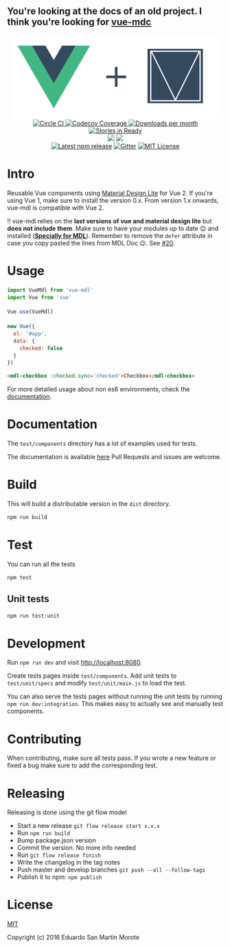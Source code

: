 You're looking at the docs of an old project. I think you're looking for
[vue-mdc](https://github.com/posva/vue-mdc)
---

<p align="center">
  <img src="logo.png"/>
  <br/>
  <a href="https://circleci.com/gh/posva/vue-mdl">
    <img alt="Circle CI" src="https://img.shields.io/circleci/project/posva/vue-mdl/develop.svg" />
  </a>
  <a href="https://codecov.io/gh/posva/vue-mdl">
    <img alt="Codecov Coverage" src="https://img.shields.io/codecov/c/github/posva/vue-mdl/develop.svg?maxAge=2592000" />
  </a>
  <a href="https://www.npmjs.com/package/vue-mdl"><img src="https://img.shields.io/npm/dm/vue-mdl.svg" alt="Downloads per month"></a>
  <a href="http://waffle.io/posva/vue-mdl"><img src="https://badge.waffle.io/posva/vue-mdl.svg?label=ready&title=Ready" alt="Stories in Ready"></a>
  <br>
  <a href="https://david-dm.org/posva/vue-mdl#info=devDependencies" title="devDependency status"><img src="https://david-dm.org/posva/vue-mdl/dev-status.svg"/></a>
  <a href="https://david-dm.org/posva/vue-mdl#info=peerDependencies" title="peerDependency status"><img src="https://david-dm.org/posva/vue-mdl/peer-status.svg"/></a>
  <br>
  <a href="https://www.npmjs.com/package/vue-mdl"><img src="https://img.shields.io/npm/v/vue-mdl.svg" alt="Latest npm release"></a>
  <a href="https://gitter.im/posva/vue-mdl?utm_source=badge&utm_medium=badge&utm_campaign=pr-badgel"><img src="https://badges.gitter.im/posva/vue-mdl.svg" alt="Gitter"></a>
  <a href="https://github.com/posva/vue-mdl/blob/develop/LICENSE"><img src="https://img.shields.io/github/license/mashape/apistatus.svg" alt="MIT License"></a>
</p>

# Intro

Reusable Vue components using [Material Design Lite](https://github.com/google/material-design-lite) for Vue 2.
If you're using Vue 1, make sure to install the version 0.x. From version 1.x onwards, vue-mdl is compatible with Vue 2.

‼️ vue-mdl relies on the **last versions of vue and material design lite** but **does not include them**. Make sure to have your modules up to date 😉 and installed (**[Specially for MDL](https://getmdl.io/started/index.html#download)**). Remember to remove the `defer` attribute in case you copy pasted the lines from MDL Doc 😉. See [#20](https://github.com/posva/vue-mdl/issues/20).

# Usage

```js
import VueMdl from 'vue-mdl'
import Vue from 'vue'

Vue.use(VueMdl)

new Vue({
  el: '#app',
  data: {
    checked: false
  }
})
```

```html
<mdl-checkbox :checked.sync='checked'>Checkbox</mdl-checkbox>
```

For more detailed usage about non es6 environments, check the
[documentation](http://posva.net/vue-mdl/#usage).

# Documentation

The `test/components` directory has a lot of examples used for tests.

The documentation is available [here](http://posva.net/vue-mdl)
Pull Requests and issues are welcome.

# Build

This will build a distributable version in the `dist` directory.
```bash
npm run build
```

# Test

You can run all the tests
```bash
npm test
```

## Unit tests
```bash
npm run test:unit
```

# Development

Run `npm run dev` and visit [http://localhost:8080](http://localhost:8080).

Create tests pages inside `test/components`. Add unit tests to `test/unit/specs`
and modify `test/unit/main.js` to load the test.

You can also serve the tests pages without running the unit tests by running
`npm run dev:integration`. This makes easy to actually see and manually test
components.

# Contributing

When contributing, make sure all tests pass.
If you wrote a new feature or fixed a bug make sure to add the corresponding test.

# Releasing

Releasing is done using the git flow model

- Start a new release `git flow release start x.x.x`
- Run `npm run build`
- Bump package.json version
- Commit the version. No more info needed
- Run `git flow release finish`
- Write the changelog in the tag notes
- Push master and develop branches `git push --all --follow-tags`
- Publish it to npm: `npm publish`

# License
[MIT](http://opensource.org/licenses/MIT)

Copyright (c) 2016 Eduardo San Martin Morote
